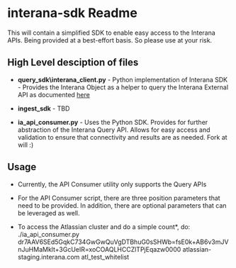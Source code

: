interana-sdk Readme
============

This will contain a simplified SDK to enable easy access to the Interana APIs.
Being provided at a best-effort basis. So please use at your risk.

## High Level desciption of files

* **query_sdk\interana_client.py** - Python implementation of Interana SDK - Provides the Interana Object as a helper to query the Interana External API as documented [here](https://docs.interania.com/Guides/Reference/External_API%3A_query)

* **ingest_sdk** - TBD

* **ia_api_consumer.py** - Uses the Python SDK. Provides for further abstraction of the Interana Query API. Allows for easy access and validation to ensure that connectivity and results are as needed. Fork at will :)

## Usage

* Currently, the API Consumer utility only supports the Query APIs

* For the API Consumer script, there are three position parameters that need to be provided.
In addition, there are optional parameters that can be leveraged as well.

* To access the Atlassian cluster and do a simple count*, do:
./ia_api_consumer.py dr7AAV6SEd5GqkC734GwGwQuVgDTBhuG0sSHWb=fsE0k+AB6v3mJVnJuHMaMklt+3GcUeIR=xoCOAQLHCCZlTPjEqazw0000 atlassian-staging.interana.com atl_test_whitelist
